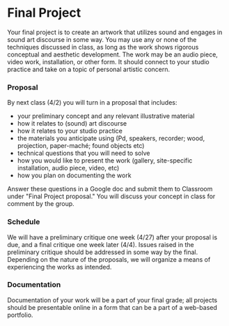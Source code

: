 # Final Project

Your final project is to create an artwork that utilizes sound and engages in sound art discourse in some way. You may use any or none of the techniques discussed in class, as long as the work shows rigorous conceptual and aesthetic development. The work may be an audio piece, video work, installation, or other form. It should connect to your studio practice and take on a topic of personal artistic concern.

### Proposal

By next class (4/2) you will turn in a proposal that includes:
- your preliminary concept and any relevant illustrative material
- how it relates to (sound) art discourse
- how it relates to your studio practice
- the materials you anticipate using (Pd, speakers, recorder; wood, projection, paper-maché; found objects etc)
- technical questions that you will need to solve
- how you would like to present the work (gallery, site-specific installation, audio piece, video, etc)
- how you plan on documenting the work

Answer these questions in a Google doc and submit them to Classroom under "Final Project proposal." You will discuss your concept in class for comment by the group.

### Schedule

We will have a preliminary critique one week (4/27) after your proposal is due, and a final critique one week later (4/4). Issues raised in the preliminary critique should be addressed in some way by the final. Depending on the nature of the proposals, we will organize a means of experiencing the works as intended.

### Documentation

Documentation of your work will be a part of your final grade; all projects should be presentable online in a form that can be a part of a web-based portfolio.
